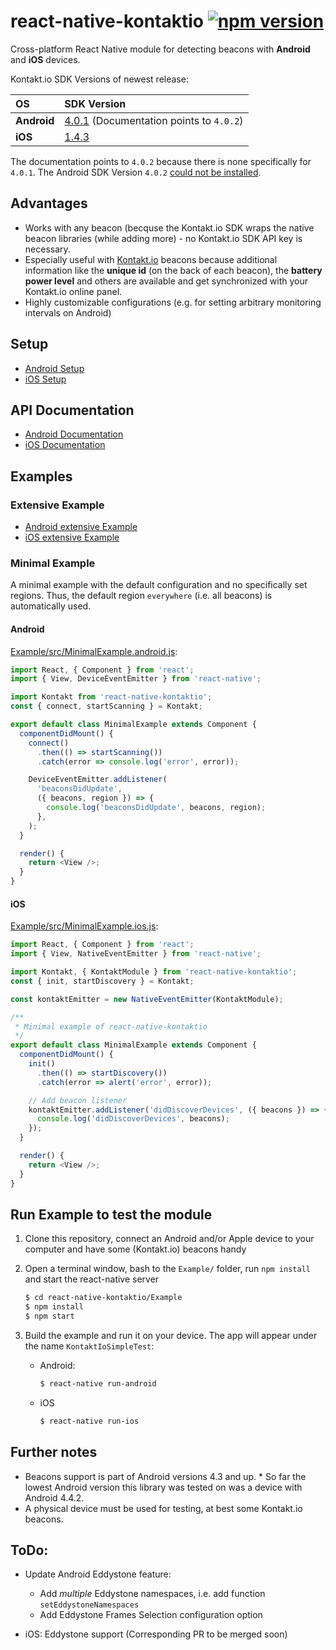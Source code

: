 # react-native-kontaktio [![npm version](https://badge.fury.io/js/react-native-kontaktio.svg)](https://badge.fury.io/js/react-native-kontaktio)

Cross-platform React Native module for detecting beacons with **Android** and **iOS** devices.

Kontakt.io SDK Versions of newest release:

| OS          | SDK Version                                                                                              |
| :---------- | :------------------------------------------------------------------------------------------------------- |
| **Android** | [4.0.1](http://kontaktio.github.io/kontakt-android-sdk/4.0.2/Javadoc/) (Documentation points to `4.0.2`) |
| **iOS**     | [1.4.3](http://kontaktio.github.io/kontakt-ios-sdk/Documentation/html/)                                  |

The documentation points to `4.0.2` because there is none specifically for `4.0.1`. The Android SDK Version `4.0.2` [could not be installed](https://github.com/kontaktio/kontakt-android-sdk/issues/186).

## Advantages

- Works with any beacon (becquse the Kontakt.io SDK wraps the native beacon libraries (while adding more) - no Kontakt.io SDK API key is necessary.
- Especially useful with [Kontakt.io](http://kontakt.io/) beacons because additional information like the **unique id** (on the back of each beacon), the **battery power level** and others are available and get synchronized with your Kontakt.io online panel.
- Highly customizable configurations (e.g. for setting arbitrary monitoring intervals on Android)

## Setup

- [Android Setup](/docs/setup.android.md)
- [iOS Setup](/docs/setup.ios.md)

## API Documentation

- [Android Documentation](/docs/api.android.md)
- [iOS Documentation](/docs/api.ios.md)

## Examples

### Extensive Example

- [Android extensive Example](/Example/src/Example.android.js)
- [iOS extensive Example](/Example/src/Example.ios.js)

### Minimal Example

A minimal example with the default configuration and no specifically set regions. Thus, the default region `everywhere` (i.e. all beacons) is automatically used.

#### Android

[Example/src/MinimalExample.android.js](/Example/src/MinimalExample.android.js):

```js
import React, { Component } from 'react';
import { View, DeviceEventEmitter } from 'react-native';

import Kontakt from 'react-native-kontaktio';
const { connect, startScanning } = Kontakt;

export default class MinimalExample extends Component {
  componentDidMount() {
    connect()
      .then(() => startScanning())
      .catch(error => console.log('error', error));

    DeviceEventEmitter.addListener(
      'beaconsDidUpdate',
      ({ beacons, region }) => {
        console.log('beaconsDidUpdate', beacons, region);
      },
    );
  }

  render() {
    return <View />;
  }
}
```

#### iOS

[Example/src/MinimalExample.ios.js](/Example/src/MinimalExample.ios.js):

```js
import React, { Component } from 'react';
import { View, NativeEventEmitter } from 'react-native';

import Kontakt, { KontaktModule } from 'react-native-kontaktio';
const { init, startDiscovery } = Kontakt;

const kontaktEmitter = new NativeEventEmitter(KontaktModule);

/**
 * Minimal example of react-native-kontaktio
 */
export default class MinimalExample extends Component {
  componentDidMount() {
    init()
      .then(() => startDiscovery())
      .catch(error => alert('error', error));

    // Add beacon listener
    kontaktEmitter.addListener('didDiscoverDevices', ({ beacons }) => {
      console.log('didDiscoverDevices', beacons);
    });
  }

  render() {
    return <View />;
  }
}
```

## Run Example to test the module

1.  Clone this repository, connect an Android and/or Apple device to your computer and have some (Kontakt.io) beacons handy

2.  Open a terminal window, bash to the `Example/` folder, run `npm install` and start the react-native server

    ```bash
    $ cd react-native-kontaktio/Example
    $ npm install
    $ npm start
    ```

3.  Build the example and run it on your device. The app will appear under the name `KontaktIoSimpleTest`:

    - Android:

      	```bash
      	$ react-native run-android
      	```

    - iOS

      	```bash
      	$ react-native run-ios
      	```

## Further notes

- Beacons support is part of Android versions 4.3 and up. \* So far the lowest Android version this library was tested on was a device with Android 4.4.2.
- A physical device must be used for testing, at best some Kontakt.io beacons.

## ToDo:

- Update Android Eddystone feature:

  - Add _multiple_ Eddystone namespaces, i.e. add function `setEddystoneNamespaces`
  - Add Eddystone Frames Selection configuration option

- iOS: Eddystone support (Corresponding PR to be merged soon)
